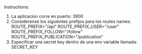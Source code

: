 Instructions:

1. La aplicacion corre en puerto: 3900
2. Considerense los siguientes prefijos para los routes names:
    ROUTE_PREFIX="/api"
    ROUTE_PREFIX_USER="/user"
    ROUTE_PREFIX_FOLLOW="/follow"
    ROUTE_PREFIX_PUBLICATION="/publication"
3. Especificar una secret key dentro de una env variable llamada: SECRET_KEY

